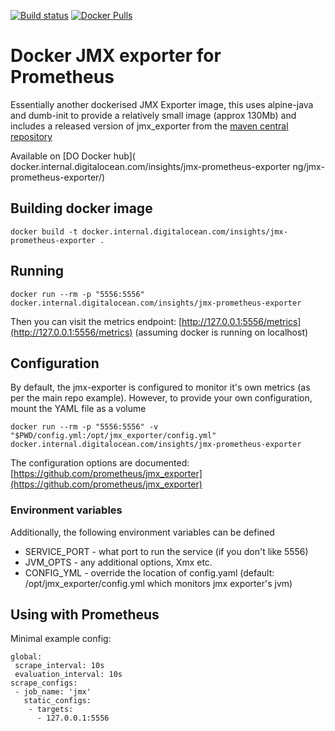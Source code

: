 [![Build status](https://travis-ci.com/sscaling/docker-jmx-prometheus-exporter.svg?branch=master)](https://travis-ci.com/sscaling/docker-jmx-prometheus-exporter) [![Docker Pulls](https://img.shields.io/docker/pulls/sscaling/jmx-prometheus-exporter.svg)](https://hub.docker.com/r/sscaling/jmx-prometheus-exporter)

Docker JMX exporter for Prometheus
==================================

Essentially another dockerised JMX Exporter image, this uses alpine-java and dumb-init to provide a relatively small image (approx 130Mb) and includes a released version of jmx_exporter from the [maven central repository](https://repo1.maven.org/maven2/io/prometheus/jmx/jmx_prometheus_httpserver/)

Available on [DO Docker hub]( docker.internal.digitalocean.com/insights/jmx-prometheus-exporter ng/jmx-prometheus-exporter/)

Building docker image
---------------------

```
docker build -t docker.internal.digitalocean.com/insights/jmx-prometheus-exporter .
```

Running
-------

```
docker run --rm -p "5556:5556" docker.internal.digitalocean.com/insights/jmx-prometheus-exporter 
```

Then you can visit the metrics endpoint: [http://127.0.0.1:5556/metrics](http://127.0.0.1:5556/metrics) (assuming docker is running on localhost)

Configuration
-------------

By default, the jmx-exporter is configured to monitor it's own metrics (as per the main repo example). However, to provide your own configuration, mount the YAML file as a volume

```
docker run --rm -p "5556:5556" -v "$PWD/config.yml:/opt/jmx_exporter/config.yml" docker.internal.digitalocean.com/insights/jmx-prometheus-exporter
```

The configuration options are documented: [https://github.com/prometheus/jmx_exporter](https://github.com/prometheus/jmx_exporter)

### Environment variables

Additionally, the following environment variables can be defined

-	SERVICE_PORT - what port to run the service (if you don't like 5556)
-	JVM_OPTS - any additional options, Xmx etc.
-	CONFIG_YML - override the location of config.yaml (default: /opt/jmx_exporter/config.yml which monitors jmx exporter's jvm)

Using with Prometheus
---------------------

Minimal example config:

```
global:
 scrape_interval: 10s
 evaluation_interval: 10s
scrape_configs:
 - job_name: 'jmx'
   static_configs:
    - targets:
      - 127.0.0.1:5556
```
